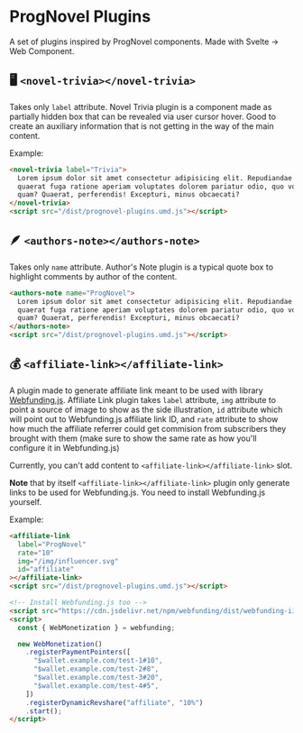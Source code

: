 # ProgNovel Plugins

A set of plugins inspired by ProgNovel components. Made with Svelte -> Web Component.

## 🖥️ `<novel-trivia></novel-trivia>`

Takes only `label` attribute. Novel Trivia plugin is a component made as partially hidden box that can be revealed via user cursor hover. Good to create an auxiliary information that is not getting in the way of the main content.

Example:

```html
<novel-trivia label="Trivia">
  Lorem ipsum dolor sit amet consectetur adipisicing elit. Repudiandae eum accusamus cupiditate
  quaerat fuga ratione aperiam voluptates dolorem pariatur odio, quo voluptatem aspernatur nostrum
  quam? Quaerat, perferendis! Excepturi, minus obcaecati?
</novel-trivia>
<script src="/dist/prognovel-plugins.umd.js"></script>
```

## 🪶 `<authors-note></authors-note>`

Takes only `name` attribute. Author's Note plugin is a typical quote box to highlight comments by author of the content.

```html
<authors-note name="ProgNovel">
  Lorem ipsum dolor sit amet consectetur adipisicing elit. Repudiandae eum accusamus cupiditate
  quaerat fuga ratione aperiam voluptates dolorem pariatur odio, quo voluptatem aspernatur nostrum
  quam? Quaerat, perferendis! Excepturi, minus obcaecati?
</authors-note>
<script src="/dist/prognovel-plugins.umd.js"></script>
```

## 💰 `<affiliate-link></affiliate-link>`

A plugin made to generate affiliate link meant to be used with library [Webfunding.js](https://github.com/prognoveljs/webfunding). Affiliate Link plugin takes `label` attribute, `img` attribute to point a source of image to show as the side illustration, `id` attribute which will point out to Webfunding.js affiliate link ID, and `rate` attribute to show how much the affiliate referrer could get commision from subscribers they brought with them (make sure to show the same rate as how you'll configure it in Webfunding.js)

Currently, you can't add content to `<affiliate-link></affiliate-link>` slot.

**Note** that by itself `<affiliate-link></affiliate-link>` plugin only generate links to be used for Webfunding.js. You need to install Webfunding.js yourself.

Example:

```html
<affiliate-link
  label="ProgNovel"
  rate="10"
  img="/img/influencer.svg"
  id="affiliate"
></affiliate-link>
<script src="/dist/prognovel-plugins.umd.js"></script>

<!-- Install Webfunding.js too -->
<script src="https://cdn.jsdelivr.net/npm/webfunding/dist/webfunding-iife.js"></script>
<script>
  const { WebMonetization } = webfunding;

  new WebMonetization()
    .registerPaymentPointers([
      "$wallet.example.com/test-1#10",
      "$wallet.example.com/test-2#8",
      "$wallet.example.com/test-3#20",
      "$wallet.example.com/test-4#5",
    ])
    .registerDynamicRevshare("affiliate", "10%")
    .start();
</script>
```
